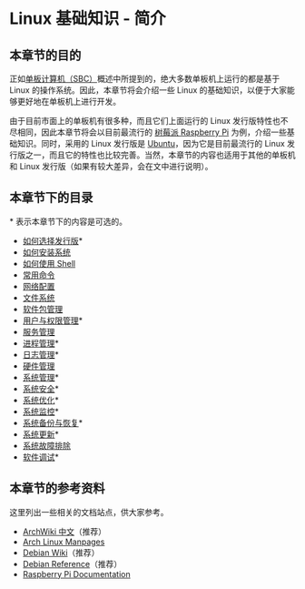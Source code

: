 # Linux 基础知识 - 简介

## 本章节的目的

正如[单板计算机（SBC）](../../learning-path.md#单板计算机sbc)概述中所提到的，绝大多数单板机上运行的都是基于 Linux 的操作系统。因此，本章节将会介绍一些 Linux 的基础知识，以便于大家能够更好地在单板机上进行开发。

由于目前市面上的单板机有很多种，而且它们上面运行的 Linux 发行版特性也不尽相同，因此本章节将会以目前最流行的 [树莓派 Raspberry Pi](https://www.raspberrypi.org/) 为例，介绍一些基础知识。同时，采用的 Linux 发行版是 [Ubuntu](https://ubuntu.com/)，因为它是目前最流行的 Linux 发行版之一，而且它的特性也比较完善。当然，本章节的内容也适用于其他的单板机和 Linux 发行版（如果有较大差异，会在文中进行说明）。

## 本章节下的目录

\* 表示本章节下的内容是可选的。

* [如何选择发行版](./distros.md)\*
* [如何安装系统](./installation.md)
* [如何使用 Shell](./shell-tutorial.md)
* [常用命令](./common-commands.md)
* [网络配置](./network-configuration.md)
* [文件系统](./filesystem.md)
* [软件包管理](./package-management.md)
* [用户与权限管理](./user-management.md)\*
* [服务管理](./service-management.md)
* [进程管理](./process-management.md)\*
* [日志管理](./log-management.md)\*
* [硬件管理](./hardware-management.md)
* [系统管理](./system-management.md)\*
* [系统安全](./system-security.md)\*
* [系统优化](./system-optimization.md)\*
* [系统监控](./system-monitoring.md)\*
* [系统备份与恢复](./system-backup.md)\*
* [系统更新](./system-update.md)\*
* [系统故障排除](./system-troubleshooting.md)
* [软件调试](./software-debugging.md)\*

## 本章节的参考资料

这里列出一些相关的文档站点，供大家参考。

* [ArchWiki 中文](https://wiki.archlinuxcn.org/wiki/%E9%A6%96%E9%A1%B5)（推荐）
* [Arch Linux Manpages](https://man.archlinux.org/)
* [Debian Wiki](https://wiki.debian.org/)（推荐）
* [Debian Reference](https://www.debian.org/doc/manuals/debian-reference/)（推荐）
* [Raspberry Pi Documentation](https://www.raspberrypi.org/documentation/)
